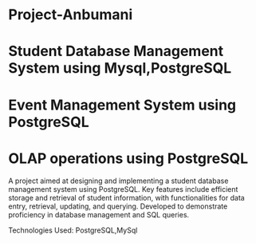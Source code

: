 # Project-Anbumani
# Student Database Management System using Mysql,PostgreSQL
# Event Management System using PostgreSQL
# OLAP operations using PostgreSQL

A project aimed at designing and implementing a student database management system using PostgreSQL. Key features include efficient storage and retrieval of student information, with functionalities for data entry, retrieval, updating, and querying. Developed to demonstrate proficiency in database management and SQL queries.

Technologies Used: PostgreSQL,MySql

